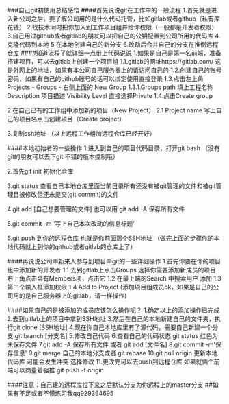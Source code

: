 ###自己git初使用总结感悟
####首先说说git在工作中的一般流程
1.首先就是进入新公司之后，要了解公司用的是什么代码托管，比如gitlab或者github（私有库花钱）
2.找技术同时把你加入到工作项目组并给你权限（一般都是开发者权限）
3.自己用过github或者gitlab的朋友可以把自己的公钥配置到公司所用的代码库
4.克隆代码到本地
5.在本地创建自己的新分支
6.改动后合并自己的分支在推倒远程仓库
####知道流程了就详细一点带上代码说说
1.如果是自己是第一名前端，准备搭建项目，可以去gitlab上创建一个项目组
 1.1.gitlab的网址https://gitlab.com/ 这是外网上的地址，如果有本公司自己服务器上的请访问自己的
 1.2.创建自己的账号密码，如果有自己的github账号的话可以绑定使用直接登录
 1.3.点击左上角Projects - Groups - 右侧上面的 New Group 
 1.3.1.Groups path 填上工程名称
       Description 项目描述
       Visibility Level 直接选择Private
 1.4.点击Create group 

2.在自己已有的工作组中添加新的项目（New Project）
 2.1 Project name 写上自己的项目名点击创建项目（Create project）

3.复制ssh地址
（以上远程工作组加远程仓库已经开好）

####本地初始者的一些操作
1.进入到自己的项目代码目录，打开git bash （没有git的朋友可以去下git  不错的版本控制哦）

2.首先git init 初始化仓库 

3.git status 查看自己本地仓库里面当前目录所有还没有被git管理的文件和被git管理且被修改但还未提交(git commit)的文件

4.git add [自己想要管理的文件] 也可以用 git add -A 保存所有文件

5.git commit -m '写上自己本次改动的信息标题'

6.git push 到你的远程仓库 也就是你前面那个SSH地址
（做完上面的步骤你的本地代码就上到你的github或者gitlab的仓库上了）

####再说说公司中新来人参与到项目中git的一些详细操作
1.首先你要在你的项目组中添加新的开发者
 1.1 去到gitlab上点击Groups  选择你需要添加新成员的项目 右上角点击会有Members项，点击它
 1.2 在最上端的Search 中搜索用户 添加 
 1.3 第二个输入框添加权限
 1.4 Add to Project
 (添加项目组成员ok，如果是自己的公司用的是自己服务器上的gitlab，请一样操作)

####如果自己的是被添加的成员应该怎么操作呢？
1.确定以上的添加操作已完成
2.去到gitlab上的项目中拿到SSH地址
3.然后在自己的本地新建自己的文件夹，执行git clone [SSH地址]
4.现在你自己本地库里有了源代码，需要自己新建一个分支 git branch [分支名]
5.修改自己代码 
6.查看自己的代码状态 git status 红色为未保存文件
7.git add -A 保存所有文件 或者 git add [文件名]
8.git commit -m'保存信息'
9.git merge 自己的本地分支或者 git rebase 
10.git pull origin 更新本地代码库  可能会发生冲突 选择修改
11.更改完可以去push到远程仓库  如果就俩个前端可以商量着强推 git push -f origin

####注意：自己建的远程库拉下来之后默认分支为你远程上的master分支
##如果有不足或者不懂练习我qq929364695 
 

 

 


 
